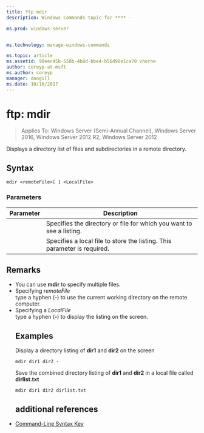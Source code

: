 ```yaml
---
title: ftp mdir
description: Windows Commands topic for **** - 

ms.prod: windows-server


ms.technology: manage-windows-commands

ms.topic: article
ms.assetid: 90eec45b-558b-4b8d-bbe4-b56d98e1ca70 vhorne
author: coreyp-at-msft
ms.author: coreyp
manager: dongill
ms.date: 10/16/2017
---
```

# ftp: mdir

>Applies To: Windows Server (Semi-Annual Channel), Windows Server 2016, Windows Server 2012 R2, Windows Server 2012

Displays a directory list of files and subdirectories in a remote directory.   
## Syntax  
```  
mdir <remoteFile>[ ] <LocalFile>  
```  
### Parameters  

|  Parameter   |                               Description                                |
|--------------|--------------------------------------------------------------------------|
| <remoteFile> |   Specifies the directory or file for which you want to see a listing.   |
| <LocalFile>  | Specifies a local file to store the listing. This parameter is required. |

## Remarks  
- You can use **mdir** to specify multiple files.  
- Specifying *remoteFile*  
  type a hyphen (**-**) to use the current working directory on the remote computer.  
- Specifying a *LocalFile*  
  type a hyphen (**-**) to display the listing on the screen.  
  ## <a name=BKMK_Examples></a>Examples  
  Display a directory listing of **dir1** and **dir2** on the screen  
  ```  
  mdir dir1 dir2 -  
  ```  
  Save the combined directory listing of **dir1** and **dir2** in a local file called **dirlist.txt**  
  ```  
  mdir dir1 dir2 dirlist.txt  
  ```  
  ## additional references  
- [Command-Line Syntax Key](command-line-syntax-key.md)  

